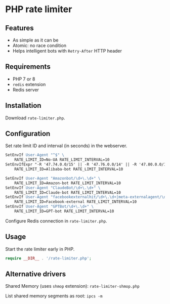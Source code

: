 # PHP rate limiter

## Features

- As simple as it can be
- Atomic: no race condition
- Helps intelligent bots with `Retry-After` HTTP header

## Requirements

- PHP 7 or 8
- `redis` extension
- Redis server

## Installation

Download `rate-limiter.php`.

## Configuration

Set rate limit ID and interval (in seconds) in the webserver.

```apache
SetEnvIf User-Agent "^$" \
    RATE_LIMIT_ID=No-UA RATE_LIMIT_INTERVAL=10
SetEnvIfExpr "-R '47.74.0.0/15' || -R '47.76.0.0/14' || -R '47.80.0.0/13'" \
    RATE_LIMIT_ID=Alibaba-bot RATE_LIMIT_INTERVAL=10

SetEnvIf User-Agent "Amazonbot/\d+\.\d+" \
    RATE_LIMIT_ID=Amazon-bot RATE_LIMIT_INTERVAL=10
SetEnvIf User-Agent "ClaudeBot/\d+\.\d+" \
    RATE_LIMIT_ID=Claude-bot RATE_LIMIT_INTERVAL=10
SetEnvIf User-Agent "facebookexternalhit/\d+\.\d+|meta-externalagent/\d+\.\d+" \
    RATE_LIMIT_ID=Facebook-external RATE_LIMIT_INTERVAL=10
SetEnvIf User-Agent "GPTBot/\d+\.\d+" \
    RATE_LIMIT_ID=GPT-bot RATE_LIMIT_INTERVAL=10
```

Configure Redis connection in `rate-limiter.php`.

## Usage

Start the rate limiter early in PHP.

```php
require __DIR__ . '/rate-limiter.php';
```

## Alternative drivers

Shared Memory (uses `shmop` extension): `rate-limiter-shmop.php`

List shared memory segments as root: `ipcs -m`
